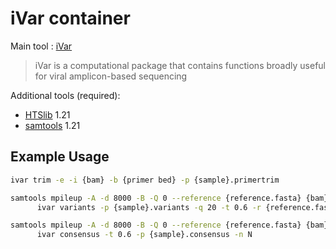 # iVar container

Main tool : [iVar](https://andersen-lab.github.io/ivar/html/manualpage.html)

> iVar is a computational package that contains functions broadly useful for viral amplicon-based sequencing

Additional tools (required):

* [HTSlib](https://github.com/samtools/htslib) 1.21
* [samtools](http://www.htslib.org/) 1.21

## Example Usage

```bash
ivar trim -e -i {bam} -b {primer bed} -p {sample}.primertrim
```

```bash
samtools mpileup -A -d 8000 -B -Q 0 --reference {reference.fasta} {bam} | \
      ivar variants -p {sample}.variants -q 20 -t 0.6 -r {reference.fasta} -g {reference.gff}
```

```bash
samtools mpileup -A -d 8000 -B -Q 0 --reference {reference.fasta} {bam} | \
      ivar consensus -t 0.6 -p {sample}.consensus -n N
```

